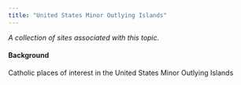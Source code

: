 ```yaml
---
title: "United States Minor Outlying Islands"
---
```



*A collection of sites associated with this topic.*

#### Background

Catholic places of interest in the United States Minor Outlying Islands


